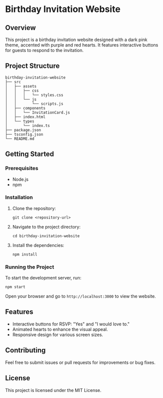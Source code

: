 # Birthday Invitation Website

## Overview
This project is a birthday invitation website designed with a dark pink theme, accented with purple and red hearts. It features interactive buttons for guests to respond to the invitation.

## Project Structure
```
birthday-invitation-website
├── src
│   ├── assets
│   │   ├── css
│   │   │   └── styles.css
│   │   └── js
│   │       └── scripts.js
│   ├── components
│   │   └── InvitationCard.js
│   ├── index.html
│   └── types
│       └── index.ts
├── package.json
├── tsconfig.json
└── README.md
```

## Getting Started

### Prerequisites
- Node.js
- npm

### Installation
1. Clone the repository:
   ```
   git clone <repository-url>
   ```
2. Navigate to the project directory:
   ```
   cd birthday-invitation-website
   ```
3. Install the dependencies:
   ```
   npm install
   ```

### Running the Project
To start the development server, run:
```
npm start
```
Open your browser and go to `http://localhost:3000` to view the website.

## Features
- Interactive buttons for RSVP: "Yes" and "I would love to."
- Animated hearts to enhance the visual appeal.
- Responsive design for various screen sizes.

## Contributing
Feel free to submit issues or pull requests for improvements or bug fixes.

## License
This project is licensed under the MIT License.